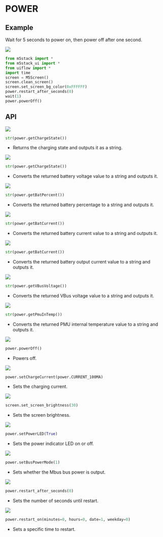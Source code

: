 # POWER

## Example

Wait for 5 seconds to power on, then power off after one second.

<img class="blockly_svg" src="https://m5stack.oss-cn-shenzhen.aliyuncs.com/resource/docs/static/assets/img/uiflow/blockly/hardwares/power/uiflow_block_power_demo.svg"> 

```python
from m5stack import *
from m5stack_ui import *
from uiflow import *
import time
screen = M5Screen()
screen.clean_screen()
screen.set_screen_bg_color(0xFFFFFF)
power.restart_after_seconds(0)
wait(1)
power.powerOff()
```

## API

<img class="blockly_svg" src="https://m5stack.oss-cn-shenzhen.aliyuncs.com/resource/docs/static/assets/img/uiflow/blockly/hardwares/power/uiflow_block_power_get_charge_state.svg"> 

```python
str(power.getChargeState())
```

- Returns the charging state and outputs it as a string.
  

<img class="blockly_svg" src="https://m5stack.oss-cn-shenzhen.aliyuncs.com/resource/docs/static/assets/img/uiflow/blockly/hardwares/power/uiflow_block_power_get_bat_voltage.svg"> 

```python
str(power.getChargeState())
```
 
- Converts the returned battery voltage value to a string and outputs it.

<img class="blockly_svg" src="https://m5stack.oss-cn-shenzhen.aliyuncs.com/resource/docs/static/assets/img/uiflow/blockly/hardwares/power/uiflow_block_power_get_bat_voltage_percent.svg"> 

```python
str(power.getBatPercent())
```

- Converts the returned battery percentage to a string and outputs it.

<img class="blockly_svg" src="https://m5stack.oss-cn-shenzhen.aliyuncs.com/resource/docs/static/assets/img/uiflow/blockly/hardwares/power/uiflow_block_power_get_bat_current.svg"> 

```python
str(power.getBatCurrent())
```

- Converts the returned battery current value to a string and outputs it.

<img class="blockly_svg" src="https://m5stack.oss-cn-shenzhen.aliyuncs.com/resource/docs/static/assets/img/uiflow/blockly/hardwares/power/uiflow_block_power_get_bat_current.svg"> 

```python
str(power.getBatCurrent())
```

- Converts the returned battery output current value to a string and outputs it.

<img class="blockly_svg" src="https://m5stack.oss-cn-shenzhen.aliyuncs.com/resource/docs/static/assets/img/uiflow/blockly/hardwares/power/uiflow_block_power_get_vbus_voltage.svg"> 

```python
str(power.getVBusVoltage())
```

- Converts the returned VBus voltage value to a string and outputs it.

<img class="blockly_svg" src="https://m5stack.oss-cn-shenzhen.aliyuncs.com/resource/docs/static/assets/img/uiflow/blockly/hardwares/power/uiflow_block_power_get_temperature.svg"> 

```python
str(power.getPmuInTemp())
```

- Converts the returned PMU internal temperature value to a string and outputs it.


<img class="blockly_svg" src="https://m5stack.oss-cn-shenzhen.aliyuncs.com/resource/docs/static/assets/img/uiflow/blockly/hardwares/power/uiflow_block_power_power_off.svg"> 

```python
power.powerOff()
```

- Powers off.


<img class="blockly_svg" src="https://m5stack.oss-cn-shenzhen.aliyuncs.com/resource/docs/static/assets/img/uiflow/blockly/hardwares/power/uiflow_block_power_set_charge_current.svg"> 

```python
power.setChargeCurrent(power.CURRENT_100MA)
```

- Sets the charging current.

<img class="blockly_svg" src="https://m5stack.oss-cn-shenzhen.aliyuncs.com/resource/docs/static/assets/img/uiflow/blockly/hardwares/power/uiflow_block_power_set_screen_brightness.svg"> 

```python
screen.set_screen_brightness(30)
```

- Sets the screen brightness.


<img class="blockly_svg" src="https://m5stack.oss-cn-shenzhen.aliyuncs.com/resource/docs/static/assets/img/uiflow/blockly/hardwares/power/uiflow_block_power_set_led.svg"> 

```python
power.setPowerLED(True)
```

- Sets the power indicator LED on or off.

<img class="blockly_svg" src="https://m5stack.oss-cn-shenzhen.aliyuncs.com/resource/docs/static/assets/img/uiflow/blockly/hardwares/power/uiflow_block_power_set_bus_mode.svg"> 

```python
power.setBusPowerMode(1)
```

- Sets whether the Mbus bus power is output.


<img class="blockly_svg" src="https://m5stack.oss-cn-shenzhen.aliyuncs.com/resource/docs/static/assets/img/uiflow/blockly/hardwares/power/uiflow_block_power_set_restart.svg"> 

```python
power.restart_after_seconds(0)
```

- Sets the number of seconds until restart.


<img class="blockly_svg" src="https://m5stack.oss-cn-shenzhen.aliyuncs.com/resource/docs/static/assets/img/uiflow/blockly/hardwares/power/uiflow_block_power_restart_on.svg"> 

```python
power.restart_on(minutes=0, hours=0, date=1, weekday=0)
```

- Sets a specific time to restart.